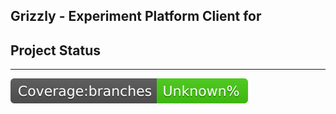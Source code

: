 Grizzly - Experiment Platform Client for 
---

## Project Status
---
![Coverage badge](./coverage/badge-branches.svg)

